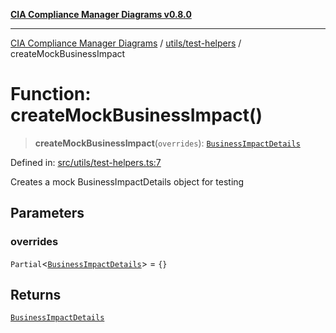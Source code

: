 [**CIA Compliance Manager Diagrams v0.8.0**](../../../README.md)

***

[CIA Compliance Manager Diagrams](../../../modules.md) / [utils/test-helpers](../README.md) / createMockBusinessImpact

# Function: createMockBusinessImpact()

> **createMockBusinessImpact**(`overrides`): [`BusinessImpactDetails`](../../../types/cia-services/interfaces/BusinessImpactDetails.md)

Defined in: [src/utils/test-helpers.ts:7](https://github.com/Hack23/cia-compliance-manager/blob/9d71808d079d754f4b85858b6e4ea1bff990b076/src/utils/test-helpers.ts#L7)

Creates a mock BusinessImpactDetails object for testing

## Parameters

### overrides

`Partial`\<[`BusinessImpactDetails`](../../../types/cia-services/interfaces/BusinessImpactDetails.md)\> = `{}`

## Returns

[`BusinessImpactDetails`](../../../types/cia-services/interfaces/BusinessImpactDetails.md)
